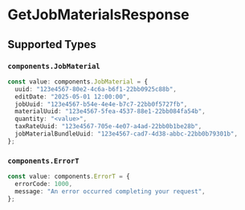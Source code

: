 # GetJobMaterialsResponse


## Supported Types

### `components.JobMaterial`

```typescript
const value: components.JobMaterial = {
  uuid: "123e4567-80e2-4c6a-b6f1-22bb0925c88b",
  editDate: "2025-05-01 12:00:00",
  jobUuid: "123e4567-b54e-4e4e-b7c7-22bb0f5727fb",
  materialUuid: "123e4567-5fea-4537-88e1-22bb084fa54b",
  quantity: "<value>",
  taxRateUuid: "123e4567-705e-4e07-a4ad-22bb0b1be28b",
  jobMaterialBundleUuid: "123e4567-cad7-4d38-abbc-22bb0b79301b",
};
```

### `components.ErrorT`

```typescript
const value: components.ErrorT = {
  errorCode: 1000,
  message: "An error occurred completing your request",
};
```

